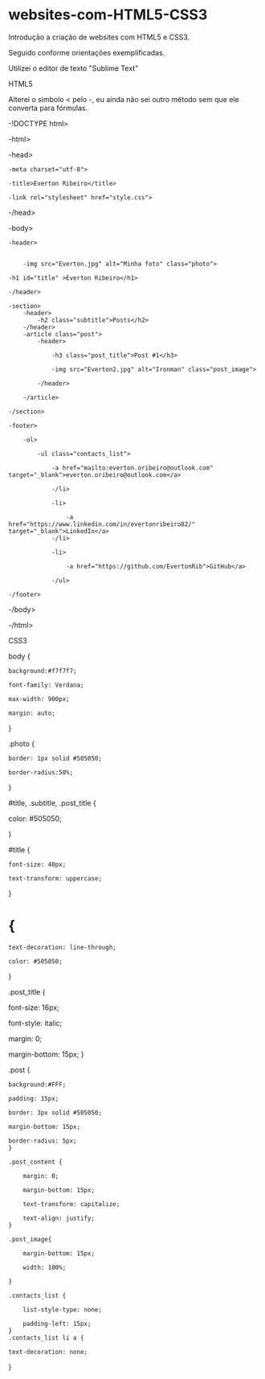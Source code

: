 # websites-com-HTML5-CSS3
Introdução a criação de websites  com HTML5 e CSS3.

Seguido conforme orientações exemplificadas.

Utilizei o editor de texto "Sublime Text"

HTML5

Alterei o simbolo < pelo -, eu ainda não sei outro método sem que ele converta para fórmulas.

-!DOCTYPE html>

-html>

-head>
	
	-meta charset="utf-8">
	
	-title>Everton Ribeiro</title>
	
	-link rel="stylesheet" href="style.css">
	
-/head>

-body>

	-header>
	
		
		-img src="Everton.jpg" alt="Minha foto" class="photo">
	
	-h1 id="title" >Everton Ribeiro</h1>	
	
	-/header>
	
	-section>
		-header>
			-h2 class="subtitle">Posts</h2>
		-/header>
		-article class="post">
			-header>
				
				-h3 class="post_title">Post #1</h3>
				
				-img src="Everton2.jpg" alt="Ironman" class="post_image">
			
			-/header>
		
		-/article>
		
	-/section>
	
	-footer>
	
		-ol>
		
			-ul class="contacts_list">
			
				-a href="mailto:everton.oribeiro@outlook.com" target="_blank">everton.oribeiro@outlook.com</a>
				
				-/li>
				
				-li>
				
					-a href="https://www.linkedin.com/in/evertonribeiro82/" target="_blank">LinkedIn</a>
				-/li>
				
				-li>
				
					-a href="https://github.com/EvertonRib">GitHub</a>
				
				-/ul>
				
	-/footer>
	
-/body>

-/html>


CSS3

body {
	
	background:#f7f7f7;
	
	font-family: Verdana;
	
	max-width: 900px;
	
	margin: auto;
}

.photo {

	border: 1px solid #505050;
	
	border-radius:50%;
}

#title, .subtitle, .post_title {

color:  #505050;

}

#title {

	font-size: 40px;
	
	text-transform: uppercase;
}

# {
	
	text-decoration: line-through;
	
	color: #505050;
}

.post_title {

 font-size: 16px;
 
 font-style: italic;
 
 margin: 0;
 
 margin-bottom: 15px;
}

.post {

	background:#FFF;
	
	padding: 15px;
	
	border: 3px solid #505050;
	
	margin-bottom: 15px;
	
	border-radius: 5px;
	}

	.post_content {
	
		margin: 0;
		
		margin-bottom: 15px;
		
		text-transform: capitalize;
		
		text-align: justify;
	}

	.post_image{
	
		margin-bottom: 15px;
		
		width: 100%;

	}

	.contacts_list {
	
		list-style-type: none;
		
		padding-left: 15px;
	}
	.contacts_list li a {
	
	text-decoration: none;
}

